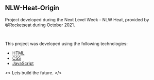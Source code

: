 ## NLW-Heat-Origin
Project developed during the Next Level Week - NLW Heat, provided by @Rocketseat during October 2021.

<br>

This project was developed using the following technologies:

- [HTML](https://www.w3schools.com/html/default.asp)
- [CSS](https://www.w3schools.com/css/default.asp)
- [JavaScript](https://www.w3schools.com/js/default.asp)


<> Lets build the future. </>